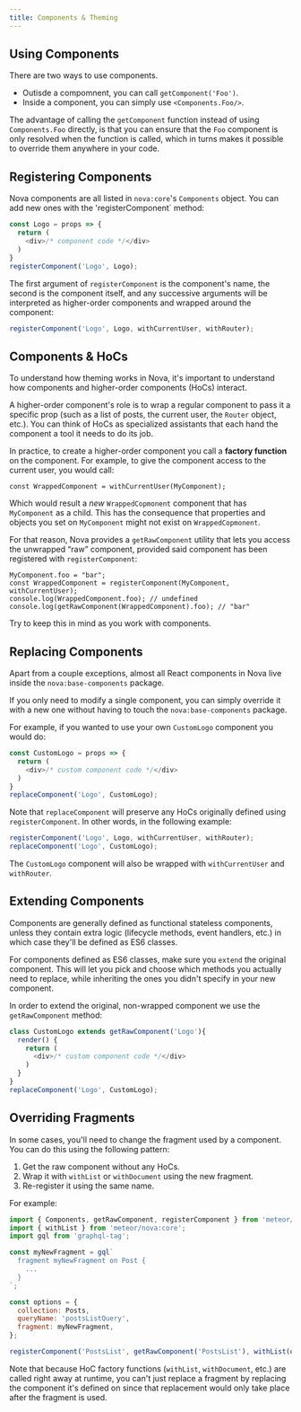 ```yaml
---
title: Components & Theming
---
```


## Using Components

There are two ways to use components.

- Outisde a compomnent, you can call `getComponent('Foo')`.
- Inside a component, you can simply use `<Components.Foo/>`.

The advantage of calling the `getComponent` function instead of using `Components.Foo` directly, is that you can ensure that the `Foo` component is only resolved when the function is called, which in turns makes it possible to override them anywhere in your code. 

## Registering Components

Nova components are all listed in `nova:core`'s `Components` object. You can add new ones with the 'registerComponent` method:

```js
const Logo = props => {
  return (
    <div>/* component code */</div>
  )
}
registerComponent('Logo', Logo);
```

The first argument of `registerComponent` is the component's name, the second is the component itself, and any successive arguments will be interpreted as higher-order components and wrapped around the component:

```js
registerComponent('Logo', Logo, withCurrentUser, withRouter);
```

## Components & HoCs

To understand how theming works in Nova, it's important to understand how components and higher-order components (HoCs) interact. 

A higher-order component's role is to wrap a regular component to pass it a specific prop (such as a list of posts, the current user, the `Router` object, etc.). You can think of HoCs as specialized assistants that each hand the component a tool it needs to do its job. 

In practice, to create a higher-order component you call a **factory function** on the component. For example, to give the component access to the current user, you would call:

```
const WrappedComponent = withCurrentUser(MyComponent);
```

Which would result a *new* `WrappedCopmonent` component that has `MyComponent` as a child. This has the consequence that properties and objects you set on `MyComponent` might not exist on `WrappedCopmonent`. 

For that reason, Nova provides a `getRawComponent` utility that lets you access the unwrapped “raw” component, provided said component has been registered with `registerComponent`:

```
MyComponent.foo = "bar";
const WrappedComponent = registerComponent(MyComponent, withCurrentUser);
console.log(WrappedComponent.foo); // undefined
console.log(getRawComponent(WrappedComponent).foo); // "bar"
```

Try to keep this in mind as you work with components.

## Replacing Components

Apart from a couple exceptions, almost all React components in Nova live inside the `nova:base-components` package. 

If you only need to modify a single component, you can simply override it with a new one without having to touch the `nova:base-components` package.

For example, if you wanted to use your own `CustomLogo` component you would do:

```js
const CustomLogo = props => {
  return (
    <div>/* custom component code */</div>
  )
}
replaceComponent('Logo', CustomLogo);
```

Note that `replaceComponent` will preserve any HoCs originally defined using `registerComponent`. In other words, in the following example:

```js
registerComponent('Logo', Logo, withCurrentUser, withRouter);
replaceComponent('Logo', CustomLogo);
```

The `CustomLogo` component will also be wrapped with `withCurrentUser` and `withRouter`. 

## Extending Components

Components are generally defined as functional stateless components, unless they contain extra logic (lifecycle methods, event handlers, etc.) in which case they'll be defined as ES6 classes.

For components defined as ES6 classes, make sure you `extend` the original component. This will let you pick and choose which methods you actually need to replace, while inheriting the ones you didn't specify in your new component.

In order to extend the original, non-wrapped component we use the `getRawComponent` method:

```js
class CustomLogo extends getRawComponent('Logo'){
  render() {
    return (
      <div>/* custom component code */</div>
    )
  }
}
replaceComponent('Logo', CustomLogo);
```

## Overriding Fragments

In some cases, you'll need to change the fragment used by a component. You can do this using the following pattern:

1. Get the raw component without any HoCs.
2. Wrap it with `withList` or `withDocument` using the new fragment.
3. Re-register it using the same name. 

For example:

```js
import { Components, getRawComponent, registerComponent } from 'meteor/nova:lib';
import { withList } from 'meteor/nova:core';
import gql from 'graphql-tag';

const myNewFragment = gql`
  fragment myNewFragment on Post {
    ...
  }
`;

const options = {
  collection: Posts,
  queryName: 'postsListQuery',
  fragment: myNewFragment,
};

registerComponent('PostsList', getRawComponent('PostsList'), withList(options));
```

Note that because HoC factory functions (`withList`, `withDocument`, etc.) are called right away at runtime, you can't just replace a fragment by replacing the component it's defined on since that replacement would only take place after the fragment is used. 